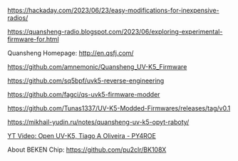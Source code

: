 
https://hackaday.com/2023/06/23/easy-modifications-for-inexpensive-radios/

https://quansheng-radio.blogspot.com/2023/06/exploring-experimental-firmware-for.html

Quansheng Homepage: http://en.qsfj.com/

https://github.com/amnemonic/Quansheng_UV-K5_Firmware

https://github.com/sq5bpf/uvk5-reverse-engineering

https://github.com/fagci/qs-uvk5-firmware-modder

https://github.com/Tunas1337/UV-K5-Modded-Firmwares/releases/tag/v0.1

https://mikhail-yudin.ru/notes/quansheng-uv-k5-opyt-raboty/

[YT Video: Open UV-K5, Tiago A Oliveira - PY4ROE](https://www.youtube.com/@PY4ROE)

About BEKEN Chip:
https://github.com/pu2clr/BK108X


